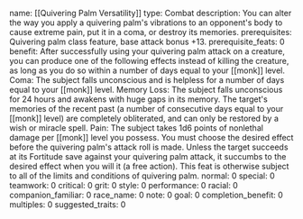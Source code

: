 name: [[Quivering Palm Versatility]]
type: Combat
description: You can alter the way you apply a quivering palm's vibrations to an opponent's body to cause extreme pain, put it in a coma, or destroy its memories.
prerequisites: Quivering palm class feature, base attack bonus +13.
prerequisite_feats: 0
benefit: After successfully using your quivering palm attack on a creature, you can produce one of the following effects instead of killing the creature, as long as you do so within a number of days equal to your [[monk]] level. Coma: The subject falls unconscious and is helpless for a number of days equal to your [[monk]] level. Memory Loss: The subject falls unconscious for 24 hours and awakens with huge gaps in its memory. The target's memories of the recent past (a number of consecutive days equal to your [[monk]] level) are completely obliterated, and can only be restored by a wish or miracle spell. Pain: The subject takes 1d6 points of nonlethal damage per [[monk]] level you possess. You must choose the desired effect before the quivering palm's attack roll is made. Unless the target succeeds at its Fortitude save against your quivering palm attack, it succumbs to the desired effect when you will it (a free action). This feat is otherwise subject to all of the limits and conditions of quivering palm.
normal: 0
special: 0
teamwork: 0
critical: 0
grit: 0
style: 0
performance: 0
racial: 0
companion_familiar: 0
race_name: 0
note: 0
goal: 0
completion_benefit: 0
multiples: 0
suggested_traits: 0
